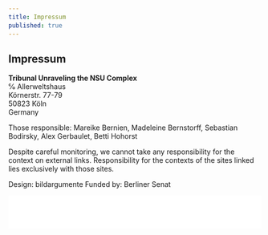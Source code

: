 ```yaml
---
title: Impressum
published: true
---
```


## Impressum

__Tribunal Unraveling the NSU Complex__<br>
℅ Allerweltshaus<br>
Körnerstr. 77-79<br>
50823 Köln<br>
Germany

Those responsible: Mareike Bernien, Madeleine Bernstorff, Sebastian Bodirsky, Alex Gerbaulet, Betti Hohorst

Despite careful monitoring, we cannot take any responsibility for the context on external links. Responsibility for the contexts of the sites linked lies exclusively with those sites.

Design: bildargumente
Funded by: Berliner Senat

![](/images/SKzl_KA_flach_en.gif)
